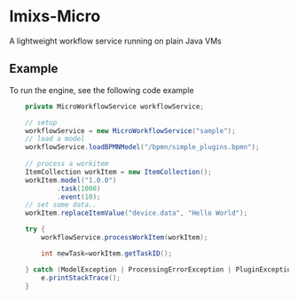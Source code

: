 # Imixs-Micro

A lightweight workflow service running on plain Java VMs 

## Example

To run the engine, see the following code example

```java
    private MicroWorkflowService workflowService;

    // setup
    workflowService = new MicroWorkflowService("sample");
    // load a model
    workflowService.loadBPMNModel("/bpmn/simple_plugins.bpmn");
    
    // process a workitem
    ItemCollection workItem = new ItemCollection();
    workItem.model("1.0.0")
            .task(1000)
            .event(10);
    // set some data..
    workItem.replaceItemValue("device.data", "Hello World");

    try {
        workflowService.processWorkItem(workItem);

        int newTask=workItem.getTaskID();

    } catch (ModelException | ProcessingErrorException | PluginException e) {
        e.printStackTrace();
    }

```
